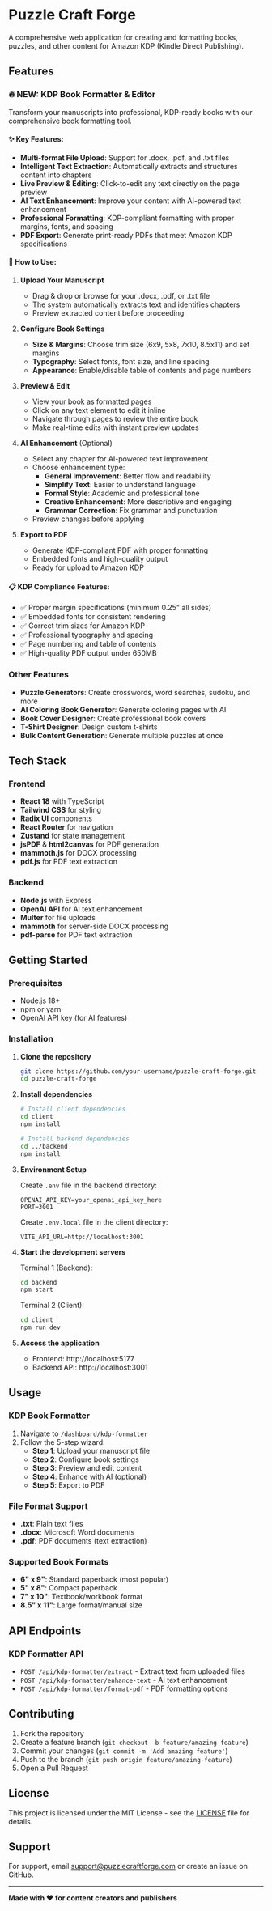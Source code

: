 # Puzzle Craft Forge

A comprehensive web application for creating and formatting books, puzzles, and other content for Amazon KDP (Kindle Direct Publishing).

## Features

### 🔥 **NEW: KDP Book Formatter & Editor**

Transform your manuscripts into professional, KDP-ready books with our comprehensive book formatting tool.

#### ✨ Key Features:
- **Multi-format File Upload**: Support for .docx, .pdf, and .txt files
- **Intelligent Text Extraction**: Automatically extracts and structures content into chapters
- **Live Preview & Editing**: Click-to-edit any text directly on the page preview
- **AI Text Enhancement**: Improve your content with AI-powered text enhancement
- **Professional Formatting**: KDP-compliant formatting with proper margins, fonts, and spacing
- **PDF Export**: Generate print-ready PDFs that meet Amazon KDP specifications

#### 🚀 How to Use:

1. **Upload Your Manuscript**
   - Drag & drop or browse for your .docx, .pdf, or .txt file
   - The system automatically extracts text and identifies chapters
   - Preview extracted content before proceeding

2. **Configure Book Settings**
   - **Size & Margins**: Choose trim size (6x9, 5x8, 7x10, 8.5x11) and set margins
   - **Typography**: Select fonts, font size, and line spacing
   - **Appearance**: Enable/disable table of contents and page numbers

3. **Preview & Edit**
   - View your book as formatted pages
   - Click on any text element to edit it inline
   - Navigate through pages to review the entire book
   - Make real-time edits with instant preview updates

4. **AI Enhancement** (Optional)
   - Select any chapter for AI-powered text improvement
   - Choose enhancement type:
     - **General Improvement**: Better flow and readability
     - **Simplify Text**: Easier to understand language
     - **Formal Style**: Academic and professional tone
     - **Creative Enhancement**: More descriptive and engaging
     - **Grammar Correction**: Fix grammar and punctuation
   - Preview changes before applying

5. **Export to PDF**
   - Generate KDP-compliant PDF with proper formatting
   - Embedded fonts and high-quality output
   - Ready for upload to Amazon KDP

#### 📋 KDP Compliance Features:
- ✅ Proper margin specifications (minimum 0.25" all sides)
- ✅ Embedded fonts for consistent rendering
- ✅ Correct trim sizes for Amazon KDP
- ✅ Professional typography and spacing
- ✅ Page numbering and table of contents
- ✅ High-quality PDF output under 650MB

### Other Features

- **Puzzle Generators**: Create crosswords, word searches, sudoku, and more
- **AI Coloring Book Generator**: Generate coloring pages with AI
- **Book Cover Designer**: Create professional book covers
- **T-Shirt Designer**: Design custom t-shirts
- **Bulk Content Generation**: Generate multiple puzzles at once

## Tech Stack

### Frontend
- **React 18** with TypeScript
- **Tailwind CSS** for styling
- **Radix UI** components
- **React Router** for navigation
- **Zustand** for state management
- **jsPDF** & **html2canvas** for PDF generation
- **mammoth.js** for DOCX processing
- **pdf.js** for PDF text extraction

### Backend
- **Node.js** with Express
- **OpenAI API** for AI text enhancement
- **Multer** for file uploads
- **mammoth** for server-side DOCX processing
- **pdf-parse** for PDF text extraction

## Getting Started

### Prerequisites
- Node.js 18+ 
- npm or yarn
- OpenAI API key (for AI features)

### Installation

1. **Clone the repository**
   ```bash
   git clone https://github.com/your-username/puzzle-craft-forge.git
   cd puzzle-craft-forge
   ```

2. **Install dependencies**
   ```bash
   # Install client dependencies
   cd client
   npm install
   
   # Install backend dependencies
   cd ../backend
   npm install
   ```

3. **Environment Setup**
   
   Create `.env` file in the backend directory:
   ```env
   OPENAI_API_KEY=your_openai_api_key_here
   PORT=3001
   ```
   
   Create `.env.local` file in the client directory:
   ```env
   VITE_API_URL=http://localhost:3001
   ```

4. **Start the development servers**
   
   Terminal 1 (Backend):
   ```bash
   cd backend
   npm start
   ```
   
   Terminal 2 (Client):
   ```bash
   cd client
   npm run dev
   ```

5. **Access the application**
   - Frontend: http://localhost:5177
   - Backend API: http://localhost:3001

## Usage

### KDP Book Formatter

1. Navigate to `/dashboard/kdp-formatter`
2. Follow the 5-step wizard:
   - **Step 1**: Upload your manuscript file
   - **Step 2**: Configure book settings
   - **Step 3**: Preview and edit content
   - **Step 4**: Enhance with AI (optional)
   - **Step 5**: Export to PDF

### File Format Support

- **.txt**: Plain text files
- **.docx**: Microsoft Word documents
- **.pdf**: PDF documents (text extraction)

### Supported Book Formats

- **6" x 9"**: Standard paperback (most popular)
- **5" x 8"**: Compact paperback
- **7" x 10"**: Textbook/workbook format
- **8.5" x 11"**: Large format/manual size

## API Endpoints

### KDP Formatter API

- `POST /api/kdp-formatter/extract` - Extract text from uploaded files
- `POST /api/kdp-formatter/enhance-text` - AI text enhancement
- `POST /api/kdp-formatter/format-pdf` - PDF formatting options

## Contributing

1. Fork the repository
2. Create a feature branch (`git checkout -b feature/amazing-feature`)
3. Commit your changes (`git commit -m 'Add amazing feature'`)
4. Push to the branch (`git push origin feature/amazing-feature`)
5. Open a Pull Request

## License

This project is licensed under the MIT License - see the [LICENSE](LICENSE) file for details.

## Support

For support, email support@puzzlecraftforge.com or create an issue on GitHub.

---

**Made with ❤️ for content creators and publishers**

